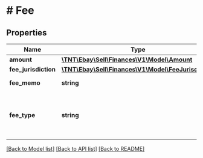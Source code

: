 # # Fee

## Properties

Name | Type | Description | Notes
------------ | ------------- | ------------- | -------------
**amount** | [**\TNT\Ebay\Sell\Finances\V1\Model\Amount**](Amount.md) |  | [optional]
**fee_jurisdiction** | [**\TNT\Ebay\Sell\Finances\V1\Model\FeeJurisdiction**](FeeJurisdiction.md) |  | [optional]
**fee_memo** | **string** | A description of the fee that was deducted from the seller payout. | [optional]
**fee_type** | **string** | The enumeration value returned here indicates the type of fee that was deducted from the seller payout. For implementation help, refer to &lt;a href&#x3D;&#39;https://developer.ebay.com/api-docs/sell/finances/types/api:FeeTypeEnum&#39;&gt;eBay API documentation&lt;/a&gt; | [optional]

[[Back to Model list]](../../README.md#models) [[Back to API list]](../../README.md#endpoints) [[Back to README]](../../README.md)
